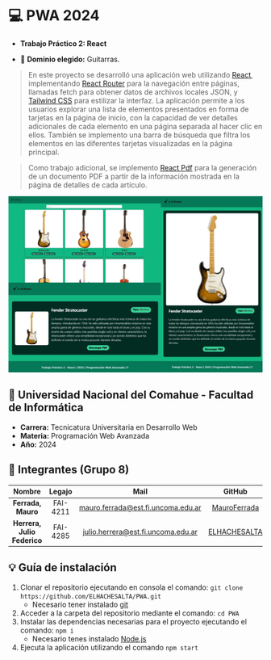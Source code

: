 # :computer: PWA 2024

- **Trabajo Práctico 2: React**

- :guitar: **Dominio elegido:** Guitarras.

> En este proyecto se desarrolló una aplicación web utilizando [React](https://es.react.dev/), implementando [React Router](https://reactrouter.com/en/main) para la navegación entre páginas, llamadas fetch para obtener datos de archivos locales JSON, y [Tailwind CSS](https://tailwindcss.com/) para estilizar la interfaz. La aplicación permite a los usuarios explorar una lista de elementos presentados en forma de tarjetas en la página de inicio, con la capacidad de ver detalles adicionales de cada elemento en una página separada al hacer clic en ellos. También se implemento una barra de búsqueda que filtra los elementos en las diferentes tarjetas visualizadas en la página principal.

> Como trabajo adicional, se implemento [React Pdf](https://react-pdf.org/) para la generación de un documento PDF a partir de la información mostrada en la página de detalles de cada artículo.

![app-guitarras](./public/img/appGuitar.jpg)

## :office: Universidad Nacional del Comahue - Facultad de Informática

- **Carrera:** Tecnicatura Universitaria en Desarrollo Web
- **Materia:** Programación Web Avanzada
- **Año:** 2024

## :muscle: Integrantes (Grupo 8)

| Nombre                              |  Legajo    | Mail                                     | GitHub                                                      |
|:-----------------------------------:|:----------:|:----------------------------------------:|:-----------------------------------------------------------:|
| **Ferrada, Mauro**                  | FAI-4211   | mauro.ferrada@est.fi.uncoma.edu.ar       | [MauroFerrada](https://github.com/MauroFerrada)             |
| **Herrera, Julio Federico**         | FAI-4285   | julio.herrera@est.fi.uncoma.edu.ar       | [ELHACHESALTA](https://github.com/ELHACHESALTA)             |

## :bulb: Guía de instalación

1. Clonar el repositorio ejecutando en consola el comando: `git clone https://github.com/ELHACHESALTA/PWA.git`
    - Necesario tener instalado [git](https://git-scm.com/download/win)
2. Acceder a la carpeta del repositorio mediante el comando: `cd PWA`
3. Instalar las dependencias necesarias para el proyecto ejecutando el comando: `npm i`
    - Necesario tenes instalado [Node.js](https://nodejs.org/en/download/current)
4. Ejecuta la aplicación utilizando el comando `npm start`